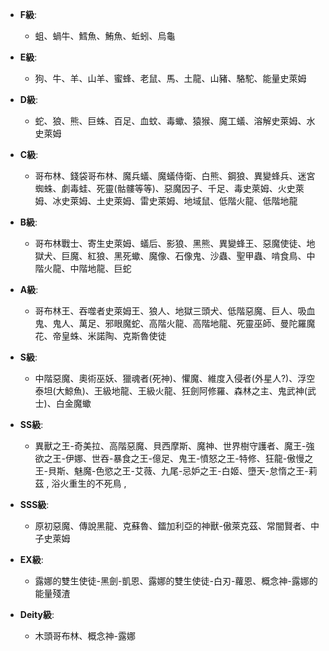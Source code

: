 - **F級**:
    - 蛆、蝸牛、鱈魚、鮪魚、蚯蚓、烏龜

- **E級**:
    - 狗、牛、羊、山羊、蜜蜂、老鼠、馬、土龍、山豬、駱駝、能量史萊姆

- **D級**:
    - 蛇、狼、熊、巨蛛、百足、血蚊、毒蠍、猿猴、魔工蟻、溶解史萊姆、水史萊姆

- **C級**:
    - 哥布林、錢袋哥布林、魔兵蟻、魔蟻侍衛、白熊、鋼狼、異變蜂兵、迷宮蜘蛛、劇毒蛙、死靈(骷髏等等)、惡魔因子、千足、毒史萊姆、火史萊姆、冰史萊姆、土史萊姆、雷史萊姆、地域鼠、低階火龍、低階地龍

- **B級**:
    - 哥布林戰士、寄生史萊姆、蟻后、影狼、黑熊、異變蜂王、惡魔使徒、地獄犬、巨魔、紅狼、黑死蠍、魔像、石像鬼、沙蟲、聖甲蟲、啃食鳥、中階火龍、中階地龍、巨蛇

- **A級**:
    - 哥布林王、吞噬者史萊姆王、狼人、地獄三頭犬、低階惡魔、巨人、吸血鬼、鬼人、萬足、邪眼魔蛇、高階火龍、高階地龍、死靈巫師、曼陀羅魔花、帝皇蛛、米諾陶、克斯魯使徒

- **S級**:
    - 中階惡魔、奧術巫妖、獵魂者(死神)、懼魔、維度入侵者(外星人?)、浮空泰坦(大鯨魚)、王級地龍、王級火龍、狂劍阿修羅、森林之主、鬼武神(武士)、白金魔蠍

- **SS級**:
    - 異獸之王-奇美拉、高階惡魔、貝西摩斯、魔神、世界樹守護者、魔王-強欲之王-伊娜、世吞-暴食之王-億足、鬼王-憤怒之王-特修、狂龍-傲慢之王-貝斯、魅魔-色慾之王-艾薇、九尾-忌妒之王-白姬、墮天-怠惰之王-莉茲 , 浴火重生的不死鳥 , 

- **SSS級**:
    - 原初惡魔、傳說黑龍、克蘇魯、鐳加利亞的神獸-傲萊克茲、常闇賢者、中子史萊姆

- **EX級**:
    - 露娜的雙生使徒-黑劍-凱恩、露娜的雙生使徒-白刃-蘿恩、概念神-露娜的能量殘渣

- **Deity級**:
    - 木頭哥布林、概念神-露娜